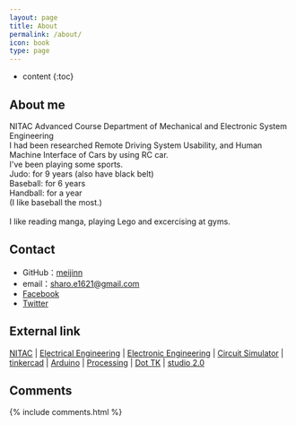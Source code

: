 ```yaml
---
layout: page
title: About
permalink: /about/
icon: book
type: page
---
```


* content
{:toc}

## About me

NITAC Advanced Course Department of Mechanical and Electronic System Engineering
<br />
I had been researched Remote Driving System Usability,
and Human Machine Interface of Cars by using RC car.
<br />
I've been playing some sports.<br />
Judo: for 9 years (also have black belt)<br />
Baseball: for 6 years<br />
Handball: for a year<br />
(I like baseball the most.)
<br />
<br />
I like reading manga, playing Lego and excercising at gyms.

## Contact

* GitHub：[meijinn](https://github.com/meijinn)
* email：sharo.e1621@gmail.com
* [Facebook](https://www.facebook.com/takahashi2001)
* [Twitter](https://www.twitter.com/nitac_dd)

## External link

[NITAC](https://www.akashi.ac.jp/english/) \| [Electrical Engineering](https://en.wikipedia.org/wiki/Electrical_engineering) \| [Electronic Engineering](https://en.wikipedia.org/wiki/Electronic_engineering) \| [Circuit Simulator](http://www.falstad.com/circuit/) \| [tinkercad](https://www.tinkercad.com/) \| [Arduino](https://www.arduino.cc) \| [Processing](https://processing.org/) \| [Dot TK](http://www.dot.tk/) \| [studio 2.0](https://www.bricklink.com/v3/studio/download.page)

## Comments

{% include comments.html %}
